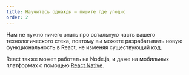 ```yaml
---
title: Научитесь однажды — пишите где угодно
order: 2
---
```


Нам не нужно ничего знать про остальную часть вашего технологического стека, поэтому вы можете разрабатывать новую функциональность в React, не изменяя существующий код.

React также может работать на Node.js, и даже на мобильных платформах с помощью [React Native](https://facebook.github.io/react-native/).
